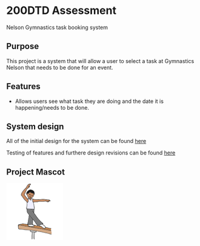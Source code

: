 # 200DTD Assessment
Nelson Gymnastics task booking system

## Purpose

This project is a system that will allow a user to select a task at Gymnastics Nelson that needs to be done for an event.

## Features

- Allows users see what task they are doing and the date it is happening/needs to be done.

## System design

All of the initial design for the system can be found
[here](Design.md)

Testing of features and furthere design revisions can be found
[here](Testing.md)

## Project Mascot
![beam](images/Balance+Beam.png)